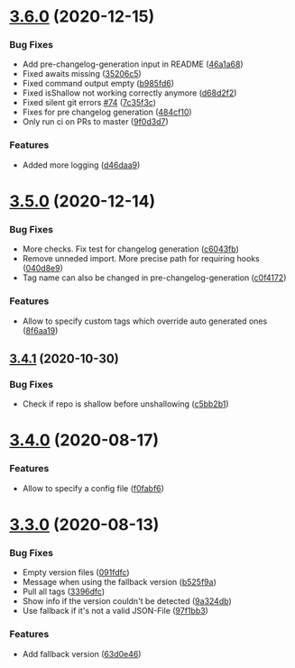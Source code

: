 # [3.6.0](https://github.com/TriPSs/conventional-changelog-action/compare/v3.5.0...v3.6.0) (2020-12-15)


### Bug Fixes

* Add pre-changelog-generation input in README ([46a1a68](https://github.com/TriPSs/conventional-changelog-action/commit/46a1a68683081dbea9a2545e842caf17bf0ddab1))
* Fixed awaits missing ([35206c5](https://github.com/TriPSs/conventional-changelog-action/commit/35206c51048844fb3e645398b5c9a0f692f8bb56))
* Fixed command output empty ([b985fd6](https://github.com/TriPSs/conventional-changelog-action/commit/b985fd640ab6d046da88a5817b9f3437d67696f5))
* Fixed isShallow not working correctly anymore ([d68d2f2](https://github.com/TriPSs/conventional-changelog-action/commit/d68d2f2010d17f69267400f329baee761a8e8428))
* Fixed silent git errors [#74](https://github.com/TriPSs/conventional-changelog-action/issues/74) ([7c35f3c](https://github.com/TriPSs/conventional-changelog-action/commit/7c35f3c2863828a71323a49e16c5542c789591f9))
* Fixes for pre changelog generation ([484cf10](https://github.com/TriPSs/conventional-changelog-action/commit/484cf104714fbe499d83bd2818038e8c14e8ce98))
* Only run ci on PRs to master ([9f0d3d7](https://github.com/TriPSs/conventional-changelog-action/commit/9f0d3d7508a2dd13f6289944ddae48aca0510d6d))


### Features

* Added more logging ([d46daa9](https://github.com/TriPSs/conventional-changelog-action/commit/d46daa9a537c6d12a6ec4d859e55ef76372a15a8))



# [3.5.0](https://github.com/TriPSs/conventional-changelog-action/compare/v3.4.1...v3.5.0) (2020-12-14)


### Bug Fixes

* More checks. Fix test for changelog generation ([c6043fb](https://github.com/TriPSs/conventional-changelog-action/commit/c6043fb4f9cc46d59dea99e88ebae07976b3a87f))
* Remove unneded import. More precise path for requiring hooks ([040d8e9](https://github.com/TriPSs/conventional-changelog-action/commit/040d8e90f4548fdebc6fe291763582d202c62e88))
* Tag name can also be changed in pre-changelog-generation ([c0f4172](https://github.com/TriPSs/conventional-changelog-action/commit/c0f41727e6b6df5561d358a6bb0aaded9c25da61))


### Features

* Allow to specify custom tags which override auto generated ones ([8f6aa19](https://github.com/TriPSs/conventional-changelog-action/commit/8f6aa1969f7dd949c0b8c6456c792fa55dd21ce5))



## [3.4.1](https://github.com/TriPSs/conventional-changelog-action/compare/v3.4.0...v3.4.1) (2020-10-30)


### Bug Fixes

* Check if repo is shallow before unshallowing ([c5bb2b1](https://github.com/TriPSs/conventional-changelog-action/commit/c5bb2b18afb00739c65c2bee9fc9bb6da52a8c90))



# [3.4.0](https://github.com/TriPSs/conventional-changelog-action/compare/v3.3.0...v3.4.0) (2020-08-17)


### Features

* Allow to specify a config file ([f0fabf6](https://github.com/TriPSs/conventional-changelog-action/commit/f0fabf6d88a3b7cef366530cc9cad6160a00d128))



# [3.3.0](https://github.com/TriPSs/conventional-changelog-action/compare/v3.2.0...v3.3.0) (2020-08-13)


### Bug Fixes

* Empty version files ([091fdfc](https://github.com/TriPSs/conventional-changelog-action/commit/091fdfc6a55a151e3adff5ada382986ead85d58e))
* Message when using the fallback version ([b525f9a](https://github.com/TriPSs/conventional-changelog-action/commit/b525f9ae66cb03aa2a58cd043963504b911bac31))
* Pull all tags ([3396dfc](https://github.com/TriPSs/conventional-changelog-action/commit/3396dfc4323e48de090308fff522ef4c557f73e5))
* Show info if the version couldn't be detected ([9a324db](https://github.com/TriPSs/conventional-changelog-action/commit/9a324dbd51d0d32c1b9df1a291e14cc20a5bbaff))
* Use fallback if it's not a valid JSON-File ([97f1bb3](https://github.com/TriPSs/conventional-changelog-action/commit/97f1bb3543e6f2480ef3e699fc695ecb8b3f881b))


### Features

* Add fallback version ([63d0e46](https://github.com/TriPSs/conventional-changelog-action/commit/63d0e46a0b69e3db3f7a5f44e963323afc35d29c))



